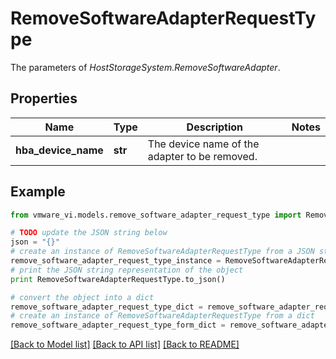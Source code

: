 # RemoveSoftwareAdapterRequestType

The parameters of *HostStorageSystem.RemoveSoftwareAdapter*. 

## Properties
Name | Type | Description | Notes
------------ | ------------- | ------------- | -------------
**hba_device_name** | **str** | The device name of the adapter to be removed.  | 

## Example

```python
from vmware_vi.models.remove_software_adapter_request_type import RemoveSoftwareAdapterRequestType

# TODO update the JSON string below
json = "{}"
# create an instance of RemoveSoftwareAdapterRequestType from a JSON string
remove_software_adapter_request_type_instance = RemoveSoftwareAdapterRequestType.from_json(json)
# print the JSON string representation of the object
print RemoveSoftwareAdapterRequestType.to_json()

# convert the object into a dict
remove_software_adapter_request_type_dict = remove_software_adapter_request_type_instance.to_dict()
# create an instance of RemoveSoftwareAdapterRequestType from a dict
remove_software_adapter_request_type_form_dict = remove_software_adapter_request_type.from_dict(remove_software_adapter_request_type_dict)
```
[[Back to Model list]](../README.md#documentation-for-models) [[Back to API list]](../README.md#documentation-for-api-endpoints) [[Back to README]](../README.md)


